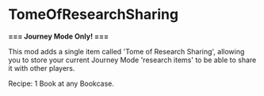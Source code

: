 # TomeOfResearchSharing
**=== Journey Mode Only! ===**

This mod adds a single item called 'Tome of Research Sharing', allowing you to store your current Journey Mode 'research items' to be able to share it with other players.

Recipe: 1 Book at any Bookcase.
